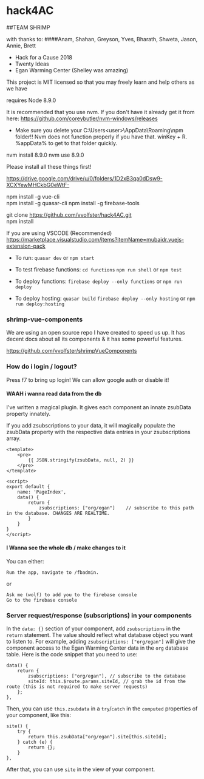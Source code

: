 # hack4AC

##TEAM SHRIMP  
            
with thanks to:
####Anam, Shahan, Greyson, Yves, Bharath, Shweta, Jason, Annie, Brett  
* Hack for a Cause 2018  
* Twenty Ideas  
* Egan Warming Center (Shelley was amazing)  

This project is MIT licensed so that you may freely learn and help others as we have

requires Node 8.9.0  

It is recommended that you use nvm. If you don't have it already get it from here: https://github.com/coreybutler/nvm-windows/releases
* Make sure you delete your C:\Users\<user>\AppData\Roaming\npm folder!! Nvm does not function properly if you have that. winKey + R. %appData% to get to that folder quickly.

nvm install 8.9.0
nvm use 8.9.0

Please install all these things first!

https://drive.google.com/drive/u/0/folders/1D2xB3qa0dDsw9-XCXYewMHCkbG0eWtF-  

npm install -g vue-cli  
npm install -g quasar-cli
npm install -g firebase-tools

git clone https://github.com/vvolfster/hack4AC.git  
npm install

If you are using VSCODE (Recommended)  
https://marketplace.visualstudio.com/items?itemName=mubaidr.vuejs-extension-pack  



* To run:
`quasar dev`
or `npm start`

* To test firebase functions:
`cd functions`
`npm run shell`
or `npm test`

* To deploy functions:
`firebase deploy --only functions`
or `npm run deploy`

* To deploy hosting:
`quasar build`
`firebase deploy --only hosting`
or `npm run deploy:hosting`


### shrimp-vue-components
We are using an open source repo I have created to speed us up. 
It has decent docs about all its components & it has some powerful features.

https://github.com/vvolfster/shrimpVueComponents

### How do i login / logout?
Press f7 to bring up login!
We can allow google auth or disable it!


#### WAAH i wanna read data from the db
I've written a magical plugin. It gives each component an innate zsubData property innately.

If you add zsubscriptions to your data, it will magically populate the zsubData property with the respective data entries in your zsubscriptions array.
```
<template>
    <pre>
        {{ JSON.stringify(zsubData, null, 2) }}
    </pre>
</template>

<script>
export default {
    name: 'PageIndex',
    data() {
        return {
            zsubscriptions: ["org/egan"]    // subscribe to this path in the database. CHANGES ARE REALTIME.
        }
    }
}
</script>
```


#### I Wanna see the whole db / make changes to it ####
You can either:
```
Run the app, navigate to /fbadmin. 
```

or

```
Ask me (wolf) to add you to the firebase console
Go to the firebase console
```

### Server request/response (subscriptions) in your components

In the `data: {}` section of your component, add `zsubscriptions` in the `return` statement. The value should reflect what database object you want to listen to. For example, adding `zsubscriptions: ["org/egan"]` will give the component access to the Egan Warming Center data in the `org` database table. Here is the code snippet that you need to use:
```
data() {
    return {
        zsubscriptions: ["org/egan"], // subscribe to the database
        siteId: this.$route.params.siteId, // grab the id from the route (this is not required to make server requests)
    };
},
```

Then, you can use `this.zsubdata` in a `try`/`catch` in the `computed` properties of your component, like this:
```
site() {
    try {
        return this.zsubData["org/egan"].site[this.siteId];
    } catch (e) {
        return {};
    }
},
```
After that, you can use `site` in the view of your component.